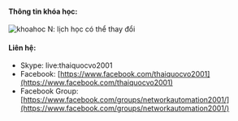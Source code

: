 #### Thông tin khóa học:
![khoahoc](https://scontent.fhan2-1.fna.fbcdn.net/v/t1.0-9/118003995_1037838493341200_3499617270437537500_o.jpg?_nc_cat=102&_nc_sid=ca434c&_nc_ohc=skwltLwFkawAX-cjK3y&_nc_ht=scontent.fhan2-1.fna&oh=03df4d879a7727b56690ce6827b08943&oe=5F69D19A)
N: lịch học có thể thay đổi

#### Liên hệ:
* Skype: live:thaiquocvo2001
* Facebook: [https://www.facebook.com/thaiquocvo2001](https://www.facebook.com/thaiquocvo2001)
* Facebook Group: [https://www.facebook.com/groups/networkautomation2001/](https://www.facebook.com/groups/networkautomation2001/)
